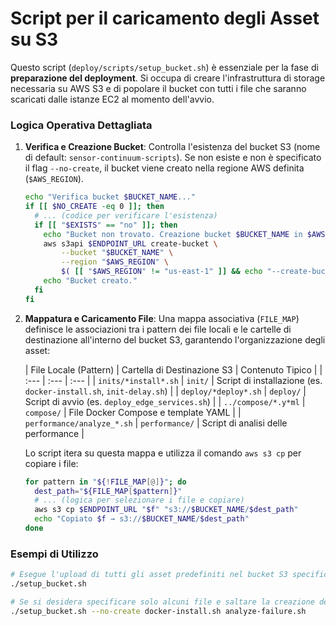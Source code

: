 # Script per il caricamento degli Asset su S3

Questo script (`deploy/scripts/setup_bucket.sh`) è essenziale per la fase di **preparazione del deployment**. Si occupa di creare l'infrastruttura di storage necessaria su AWS S3 e di popolare il bucket con tutti i file che saranno scaricati dalle istanze EC2 al momento dell'avvio.

### Logica Operativa Dettagliata

1.  **Verifica e Creazione Bucket**: Controlla l'esistenza del bucket S3 (nome di default: `sensor-continuum-scripts`). Se non esiste e non è specificato il flag `--no-create`, il bucket viene creato nella regione AWS definita (`$AWS_REGION`).

    ```bash
    echo "Verifica bucket $BUCKET_NAME..."
    if [[ $NO_CREATE -eq 0 ]]; then
      # ... (codice per verificare l'esistenza)
      if [[ "$EXISTS" == "no" ]]; then
        echo "Bucket non trovato. Creazione bucket $BUCKET_NAME in $AWS_REGION..."
        aws s3api $ENDPOINT_URL create-bucket \
            --bucket "$BUCKET_NAME" \
            --region "$AWS_REGION" \
            $( [[ "$AWS_REGION" != "us-east-1" ]] && echo "--create-bucket-configuration LocationConstraint=$AWS_REGION" )
        echo "Bucket creato."
      fi
    fi
    ```

2.  **Mappatura e Caricamento File**: Una mappa associativa (`FILE_MAP`) definisce le associazioni tra i pattern dei file locali e le cartelle di destinazione all'interno del bucket S3, garantendo l'organizzazione degli asset:

    | File Locale (Pattern) | Cartella di Destinazione S3 | Contenuto Tipico |
        | :--- | :--- | :--- |
    | `inits/*install*.sh` | `init/` | Script di installazione (es. `docker-install.sh`, `init-delay.sh`) |
    | `deploy/*deploy*.sh` | `deploy/` | Script di avvio (es. `deploy_edge_services.sh`) |
    | `../compose/*.y*ml` | `compose/` | File Docker Compose e template YAML |
    | `performance/analyze_*.sh` | `performance/` | Script di analisi delle performance |

    Lo script itera su questa mappa e utilizza il comando `aws s3 cp` per copiare i file:

    ```bash
    for pattern in "${!FILE_MAP[@]}"; do
      dest_path="${FILE_MAP[$pattern]}"
      # ... (logica per selezionare i file e copiare)
      aws s3 cp $ENDPOINT_URL "$f" "s3://$BUCKET_NAME/$dest_path"
      echo "Copiato $f → s3://$BUCKET_NAME/$dest_path"
    done
    ```
### Esempi di Utilizzo

```bash
# Esegue l'upload di tutti gli asset predefiniti nel bucket S3 specificato
./setup_bucket.sh

# Se si desidera specificare solo alcuni file e saltare la creazione del bucket:
./setup_bucket.sh --no-create docker-install.sh analyze-failure.sh
```